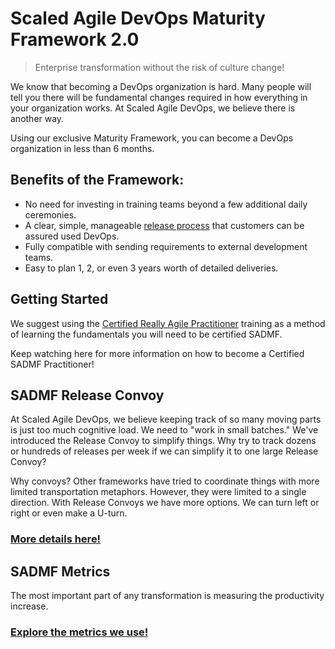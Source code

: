 # Scaled Agile DevOps Maturity Framework 2.0

>Enterprise transformation without the risk of culture change!

We know that becoming a DevOps organization is hard. Many people will tell you there will be fundamental changes
required in how everything in your organization works. At Scaled Agile DevOps, we believe there is another way.

Using
our exclusive Maturity Framework, you can become a DevOps organization in less than 6 months.

## Benefits of the Framework:

- No need for investing in training teams beyond a few additional daily ceremonies.
- A clear, simple, manageable [release process](#sadmf-release-process) that customers can be assured used DevOps.
- Fully compatible with sending requirements to external development teams.
- Easy to plan 1, 2, or even 3 years worth of detailed deliveries.

## Getting Started

We suggest using the [Certified Really Agile Practitioner](https://www.youtube.com/watch?v=cwbiSCgiZNA) training as a method of learning the fundamentals you will need
to be certified SADMF.

Keep watching here for more information on how to become a Certified SADMF Practitioner!

## SADMF Release Convoy

At Scaled Agile DevOps, we believe keeping track of so many moving parts is just too much cognitive load. We need to
"work in small batches." We've
introduced the Release Convoy to simplify things. Why try to track dozens or hundreds of releases per week if we can
simplify it to one large Release Convoy?

Why convoys? Other frameworks have tried to coordinate things with more limited transportation metaphors. However, they were limited to a single direction.
With Release Convoys we have more options. We can turn left or right or even make a U-turn.

### [More details here!](./release_process.md)

## SADMF Metrics

The most important part of any transformation is measuring the productivity increase. 

### [Explore the metrics we use!](./metrics.md)

